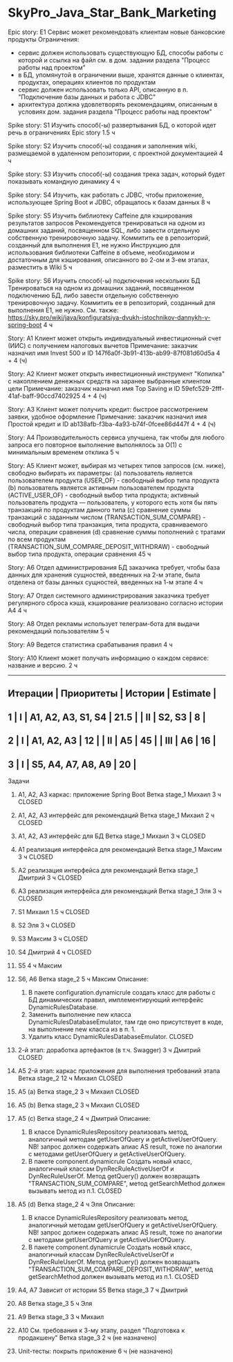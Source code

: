 # SkyPro_Java_Star_Bank_Marketing

Epic story: E1
Сервис может рекомендовать клиентам новые банковские продукты
Ограничения:
- сервис должен использовать существующую БД, способы работы с которой и ссылка на файл см. в дом. задании раздела "Процесс работы над проектом"
- в БД, упомянутой в ограничении выше, хранятся данные о клиентах, продуктах, операциях клиентов по продуктам
- сервис должен использовать только API, описанную в п. "Подключение базы данных и работа с JDBC"
- архитектура должна удовлетворять рекомендациям, описанным в условиях дом. задания раздела "Процесс работы над проектом"

Spike story: S1
Изучить способ(-ы) развертывания БД, о которой идет речь в ограничениях Epic story
1.5 ч

Spike story: S2
Изучить способ(-ы) создания и заполнения wiki, размещаемой в удаленном репозитории, с проектной документацией
4 ч

Spike story: S3
Изучить способ(-ы) создания трека задач, который будет показывать командную динамику
4 ч

Spike story: S4
Изучить, как работать с JDBC, чтобы приложение, использующее Spring Boot и JDBC, обращалось к базам данных
8 ч

Spike story: S5
Изучить библиотеку Caffeine для кэширования результатов запросов
Рекомендуется тренироваться на одном из домашних заданий, посвященном SQL, либо завести отдельную собственную тренировочную задачу. Коммитить ее в репозиторий, созданный для выполнения E1, не нужно
Инструкцию для использования библиотеки Caffeine в объеме, необходимом и достаточным для кэширования, описанного во 2-ом и 3-ем этапах, разместить в Wiki
5 ч

Spike story: S6
Изучить способ(-ы) подключения нескольких БД
Тренироваться на одном из домашних заданий, посвященном подключению БД, либо завести отдельную собственную тренировочную задачу. Коммитить ее в репозиторий, созданный для выполнения E1, не нужно.
См. также: https://sky.pro/wiki/java/konfiguratsiya-dvukh-istochnikov-dannykh-v-spring-boot
4 ч

Story: A1
Клиент может открыть индивидуальный инвестиционный счет (ИИС) с получением налоговых вычетов
Примечание: заказчик назначил имя Invest 500 и ID 147f6a0f-3b91-413b-ab99-87f081d60d5a
4 + 4 (ч)

Story: A2
Клиент может открыть инвестиционный инструмент "Копилка" с накоплением денежных средств на заранее выбранные клиентом цели
Примечание: заказчик назначил имя Top Saving и ID 59efc529-2fff-41af-baff-90ccd7402925
4 + 4 (ч)

Story: A3
Клиент может получить кредит: быстрое рассмотрением заявки, удобное оформление
Примечание: заказчик назначил имя Простой кредит и ID ab138afb-f3ba-4a93-b74f-0fcee86d447f
4 + 4 (ч)

Story: A4
Производительность сервиса улучшена, так чтобы для любого запроса его повторное выполнение выполнялось за O(1) с минимальным временем отклика
5 ч

Story: A5
Клиент может, выбирая мз четырех типов запросов (см. ниже), свободно выбирать их параметры:
(a) пользователь является пользователем продукта (USER_OF) - свободный выбор типа продукта
(b) пользователь является активным пользователем продукта (ACTIVE_USER_OF) - свободный выбор типа продукта; активный пользователь продукта — пользователь, у которого есть хотя бы пять транзакций по продуктам данного типа
(c) сравнение суммы транзакций с заданным числом (TRANSACTION_SUM_COMPARE) - свободный выбор типа транзакция, типа продукта, сравниваемого числа, операции сравнения
(d) сравнение суммы пополнений с тратами по всем продуктам (TRANSACTION_SUM_COMPARE_DEPOSIT_WITHDRAW) - свободный выбор типа продукта, операции сравнения
45 ч

Story: A6
Отдел администрирования БД заказчика требует, чтобы база данных для хранения сущностей, введенных на 2-м этапе, была отделена от базы данных сущностей, введенных на 1-м этапе
4 ч

Story: A7
Отдел системного администрирования заказчика требует регулярного сброса кэша, кэширование реализовано согласно истории A4
4 ч

Story: A8
Отдел рекламы использует телеграм-бота для выдачи рекомендаций пользователям
5 ч

Story: A9
Ведется статистика срабатывания правил
4 ч

Story: A10
Клиент может получать информацию о каждом сервисе: название и версию.
2 ч

-------------------------------------------------------------
 Итерации   | Приоритеты  | Истории             | Estimate  |
-------------------------------------------------------------
 1          | I           | A1, A2, A3, S1, S4  | 21.5      |
            | II          | S2, S3              | 8         |
-------------------------------------------------------------
 2          | I           | A1, A2, A3          | 12        |
            | II          | A5                  | 45        |
            | III         | A6                  | 16        |
-------------------------------------------------------------
 3          | I           | S5, A4, A7, A8, A9  | 20        |
-------------------------------------------------------------

Задачи

1. A1, A2, A3
каркас: приложение Spring Boot
Ветка stage_1
Михаил
3 ч
CLOSED

2. A1, A2, A3
интерфейс для рекомендаций
Ветка stage_1
Михаил
2 ч
CLOSED

3. A1, A2, A3
интерфейс для БД
Ветка stage_1
Михаил
3 ч
CLOSED

4. A1
реализация интерфейса для рекомендаций
Ветка stage_1
Максим
3 ч
CLOSED

5. A2
реализация интерфейса для рекомендаций
Ветка stage_1
Дмитрий
3 ч
CLOSED

6. A3
реализация интерфейса для рекомендаций
Ветка stage_1
Эля
3 ч
CLOSED

7. S1
Михаил
1.5 ч
CLOSED

8. S2
Эля
3 ч
CLOSED

9. S3
Максим
3 ч
CLOSED

10. S4
Дмитрий
4 ч
CLOSED

11. S5
4 ч
Максим

12. S6, A6
Ветка stage_2
5 ч
Максим
Описание:
    1. В пакете configuration.dynamicrule создать класс для работы с БД динамических правил, имплементирующий интерфейс DynamicRulesDatabase.
    2. Заменить выполнение new класса DynamicRulesDatabaseEmulator, там где оно присутствует в коде, на выполнение new класса из в п. 1.
    3. Удалить класс DynamicRulesDatabaseEmulator.
CLOSED

13. 2-й этап: доработка артефактов (в т.ч. Swagger)
3 ч
Дмитрий
CLOSED

14. A5
2-й этап: каркас приложения для выполнения требований этапа
Ветка stage_2
12 ч
Михаил
CLOSED

15. A5 (a)
Ветка stage_2
3 ч
Михаил
CLOSED

16. A5 (b)
Ветка stage_2
3 ч
Михаил
CLOSED

17. A5 (c)
Ветка stage_2
4 ч
Дмитрий
Описание:
    1. В классе DynamicRulesRepository реализовать метод, аналогичный методам getUserOfQuery и getActiveUserOfQuery. NB! запрос должен содержать алиас AS result, тоже по аналогии с методами getUserOfQuery и getActiveUserOfQuery.
    2. В пакете component.dynamicrule Создать новый класс, аналогичный классам DynRecRuleActiveUserOf и DynRecRuleUserOf. Метод getQuery() должен возвращать "TRANSACTION_SUM_COMPARE", метод getSearchMethod должен вызывать метод из п.1.
CLOSED

18. A5 (d)
Ветка stage_2
4 ч
Эля
Описание:
    1. В классе DynamicRulesRepository реализовать метод, аналогичный методам getUserOfQuery и getActiveUserOfQuery. NB! запрос должен содержать алиас AS result, тоже по аналогии с методами getUserOfQuery и getActiveUserOfQuery.
    2. В пакете component.dynamicrule Создать новый класс, аналогичный классам DynRecRuleActiveUserOf и DynRecRuleUserOf. Метод getQuery() должен возвращать "TRANSACTION_SUM_COMPARE_DEPOSIT_WITHDRAW", метод getSearchMethod должен вызывать метод из п.1.
CLOSED

19. A4, A7
Зависит от истории S5
Ветка stage_3
7 ч
Дмитрий

20. A8
Ветка stage_3
5 ч
Эля

21. A9
Ветка stage_3
3 ч
Михаил

22. A10
См. требования к 3-му этапу, раздел "Подготовка к продакшену"
Ветка stage_3
2 ч
(не назначено)

23. Unit-тесты: покрыть приложение
6 ч
(не назначено)
